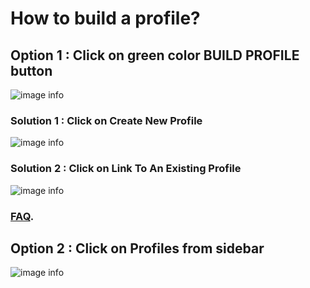 # How to build a profile?

## Option 1 : Click on green color BUILD PROFILE button

![image info](../static/img/profiles/step1.png)

### Solution 1 : Click on Create New Profile

![image info](../static/img/profiles/step2.png)

### Solution 2 : Click on Link To An Existing Profile

![image info](../static/img/profiles/step3.png)
### [FAQ](http://localhost:3000/faqs/Chat/q5).

## Option 2 : Click on Profiles from sidebar

![image info](../static/img/profiles/step32.png)
